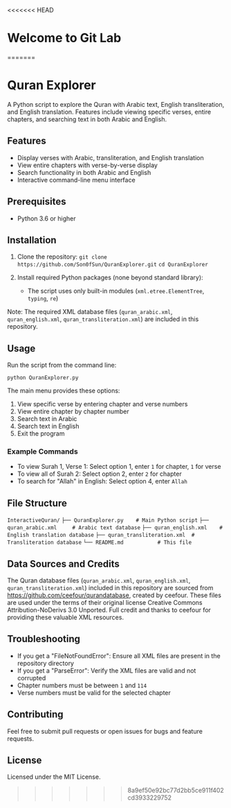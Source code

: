 <<<<<<< HEAD
# Welcome to Git Lab
=======
# Quran Explorer

A Python script to explore the Quran with Arabic text, English transliteration, and English translation. Features include viewing specific verses, entire chapters, and searching text in both Arabic and English.

## Features
- Display verses with Arabic, transliteration, and English translation
- View entire chapters with verse-by-verse display
- Search functionality in both Arabic and English
- Interactive command-line menu interface

## Prerequisites
- Python 3.6 or higher

## Installation

1. Clone the repository:
```git clone https://github.com/Son0fSun/QuranExplorer.git```
```cd QuranExplorer```

2. Install required Python packages (none beyond standard library):
   - The script uses only built-in modules (```xml.etree.ElementTree```, ```typing```, ```re```)

Note: The required XML database files (```quran_arabic.xml```, ```quran_english.xml```, ```quran_transliteration.xml```) are included in this repository.

## Usage

Run the script from the command line:

```python QuranExplorer.py```

The main menu provides these options:
1. View specific verse by entering chapter and verse numbers
2. View entire chapter by chapter number
3. Search text in Arabic
4. Search text in English
5. Exit the program

### Example Commands
- To view Surah 1, Verse 1: Select option 1, enter ```1``` for chapter, ```1``` for verse
- To view all of Surah 2: Select option 2, enter ```2``` for chapter
- To search for "Allah" in English: Select option 4, enter ```Allah```

## File Structure
```InteractiveQuran/```
```├── QuranExplorer.py    # Main Python script```
```├── quran_arabic.xml     # Arabic text database```
```├── quran_english.xml    # English translation database```
```├── quran_transliteration.xml  # Transliteration database```
```└── README.md           # This file```

## Data Sources and Credits
The Quran database files (```quran_arabic.xml```, ```quran_english.xml```, ```quran_transliteration.xml```) included in this repository are sourced from https://github.com/ceefour/qurandatabase, created by ceefour. These files are used under the terms of their original license Creative Commons Attribution-NoDerivs 3.0 Unported. Full credit and thanks to ceefour for providing these valuable XML resources.

## Troubleshooting
- If you get a "FileNotFoundError": Ensure all XML files are present in the repository directory
- If you get a "ParseError": Verify the XML files are valid and not corrupted
- Chapter numbers must be between ```1``` and ```114```
- Verse numbers must be valid for the selected chapter

## Contributing
Feel free to submit pull requests or open issues for bugs and feature requests.

## License
Licensed under the MIT License.
>>>>>>> 8a9ef50e92bc77d2bb5ce911f402cd3933229752
